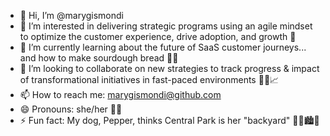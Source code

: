 - 👋 Hi, I’m @marygismondi
- 👀 I’m interested in delivering strategic programs using an agile mindset to optimize the customer experience, drive adoption, and growth :rocket:
- 🌱 I’m currently learning about the future of SaaS customer journeys... and how to make sourdough bread :bread::baguette_bread:	
- 💞️ I’m looking to collaborate on new strategies to track progress & impact of transformational initiatives in fast-paced environments :handshake::thinking::chart_with_upwards_trend:	
- 📫 How to reach me: marygismondi@github.com
- 😄 Pronouns: she/her :sassy_woman:
- ⚡ Fun fact: My dog, Pepper, thinks Central Park is her "backyard" :dog::paw_prints::cityscape::statue_of_liberty:

<!---
marygismondi/marygismondi is a ✨ special ✨ repository because its `README.md` (this file) appears on your GitHub profile.
You can click the Preview link to take a look at your changes.
--->
